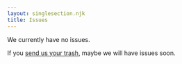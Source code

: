 ```yaml
---
layout: singlesection.njk
title: Issues
---
```


We currently have no issues.

If you [send us your trash](/submit), maybe we will have issues soon.